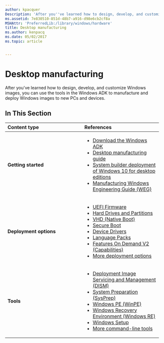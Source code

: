 ```yaml
---
author: kpacquer
Description: 'After you''ve learned how to design, develop, and customize Windows images, you can use the tools in the Windows ADK to manufacture and deploy Windows images to new PCs and devices.'
ms.assetid: 7e830510-851d-48b7-a916-d98e6cb2cf8a
MSHAttr: 'PreferredLib:/library/windows/hardware'
title: Desktop manufacturing
ms.author: kenpacq
ms.date: 05/02/2017
ms.topic: article


---
```


# Desktop manufacturing


After you've learned how to design, develop, and customize Windows images, you can use the tools in the Windows ADK to manufacture and deploy Windows images to new PCs and devices.

## <span id="In_This_Section"></span><span id="in_this_section"></span><span id="IN_THIS_SECTION"></span>In This Section

<table>
<colgroup>
<col width="50%" />
<col width="50%" />
</colgroup>
<thead>
<tr class="header">
<th align="left">Content type</th>
<th align="left">References</th>
</tr>
</thead>
<tbody>
<tr class="odd">
<td align="left"><p><strong>Getting started</strong></p></td>
<td align="left">
    <ul>
        <li><a href= "http://go.microsoft.com/fwlink/p/?LinkId=526803"> Download the Windows ADK</a></li>
        <li><a href="https://docs.microsoft.com/en-us/windows-hardware/manufacture/desktop/oem-deployment-of-windows-10-for-desktop-editions-overview"> Desktop manufacturing guide </a></li>
        <li><a href="https://docs.microsoft.com/en-us/windows-hardware/manufacture/desktop/system-builder-deployment-of-windows-10-for-desktop-editions">System builder deployment of Windows 10 for desktop editions </a></li>
        <li><a href="https://docs.microsoft.com/en-us/windows-hardware/manufacture/desktop/manufacturing-windows-engineering-guide">Manufacturing Windows Engineering Guide (WEG) </a></li></ul></td>
</tr>
<tr class="even">
<td align="left"><p><strong>Deployment options</strong></p></td>
<td align="left">
    <ul>
        <li><a href="https://docs.microsoft.com/en-us/windows-hardware/design/device-experiences/oem-uefi">UEFI Firmware</a>
        <li><a href="https://docs.microsoft.com/en-us/windows-hardware/manufacture/desktop/hard-drives-and-partitions">Hard Drives and Partitions</a></li>
        <li><a href="https://docs.microsoft.com/en-us/windows-hardware/manufacture/desktop/deploy-windows-on-a-vhd--native-boot">VHD (Native Boot)</a></li>
        <li><a href="https://docs.microsoft.com/en-us/windows-hardware/design/device-experiences/oem-secure-boot">Secure Boot</a></li>
        <li><a href="https://docs.microsoft.com/en-us/windows-hardware/manufacture/desktop/device-drivers-and-deployment-overview">Device Drivers</a></li>
        <li><a href="https://docs.microsoft.com/en-us/windows-hardware/manufacture/desktop/add-language-packs-to-windows">Language Packs</a></li>
        <li><a href="https://docs.microsoft.com/en-us/windows-hardware/manufacture/desktop/features-on-demand-v2--capabilities">Features On Demand V2 (Capabilities)</a></li>
        <li><a href="https://docs.microsoft.com/en-us/windows-hardware/manufacture/desktop/windows-deployment-options">More deployment options</a></li></ul></td>
</tr>
<tr class="odd">
<td align="left"><p><strong>Tools</strong></p></td>
<td align="left"><ul>
        <li><a href="https://docs.microsoft.com/en-us/windows-hardware/manufacture/desktop/dism---deployment-image-servicing-and-management-technical-reference-for-windows">Deployment Image Servicing and Management (DISM)</a></li>
        <li><a href="https://docs.microsoft.com/en-us/windows-hardware/manufacture/desktop/sysprep--system-preparation--overview">System Preparation (SysPrep)</a></li>
        <li><a href="https://docs.microsoft.com/en-us/windows-hardware/manufacture/desktop/winpe-intro">Windows PE (WinPE)</a></li>
        <li><a href="https://docs.microsoft.com/en-us/windows-hardware/manufacture/desktop/windows-recovery-environment--windows-re--technical-reference">Windows Recovery Environment (Windows RE)</a></li>
        <li><a href="https://docs.microsoft.com/en-us/windows-hardware/manufacture/desktop/windows-setup-technical-reference">Windows Setup</a></li>
        <li><a href="https://docs.microsoft.com/en-us/windows-hardware/manufacture/desktop/windows-deployment-command-line-tools-reference">More command-line tools</a></li>
        </ul></td>
</tr>
</tbody>
</table>

 

 

 






